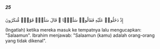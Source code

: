 ##### 25

<span class="ayah">إِذْ دَخَلُوا۟ عَلَيْهِ فَقَالُوا۟ سَلَٰمًۭا ۖ قَالَ سَلَٰمٌۭ قَوْمٌۭ مُّنكَرُونَ</span>

<span class="ayah_translation">(Ingatlah) ketika mereka masuk ke tempatnya lalu mengucapkan: "Salaamun". Ibrahim menjawab: "Salaamun (kamu) adalah orang-orang yang tidak dikenal".</span>
